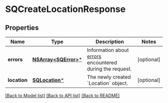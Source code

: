 # SQCreateLocationResponse

## Properties
Name | Type | Description | Notes
------------ | ------------- | ------------- | -------------
**errors** | [**NSArray&lt;SQError&gt;***](SQError.md) | Information about [errors](https://developer.squareup.com/docs/build-basics/handling-errors) encountered during the request. | [optional] 
**location** | [**SQLocation***](SQLocation.md) | The newly created &#x60;Location&#x60; object. | [optional] 

[[Back to Model list]](../README.md#documentation-for-models) [[Back to API list]](../README.md#documentation-for-api-endpoints) [[Back to README]](../README.md)


